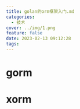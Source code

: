 ```yaml
---
title: golan的orm框架入门.md
categories:
  - 技术
cover: ../img/1.png
feature: false
date: 2023-02-13 09:12:28
tags:
---
```


# gorm


# xorm